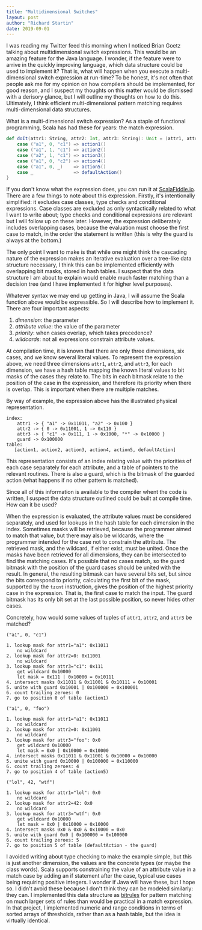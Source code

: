 ```yaml
---
title: "Multidimensional Switches"
layout: post
author: "Richard Startin"
date: 2019-09-01
---
```


I was reading my Twitter feed this morning when I noticed Brian Goetz talking about multidimensional switch expressions.
This would be an amazing feature for the Java language. I wonder, if the feature were to arrive in the quickly improving language, which data structure could be used to implement it?
That is, what will happen when you execute a multi-dimensional switch expression at run-time?
To be honest, it's not often that people ask me for my opinion on how compilers should be implemented, for good reason, and I suspect my thoughts on this matter would be dismissed with a derisory glance, but I will outline my thoughts on how to do this.
Ultimately, I think efficient multi-dimensional pattern matching requires multi-dimensional data structures.

What is a multi-dimensional switch expression? As a staple of functional programming, Scala has had these for years: the match expression.

```scala
def doIt(attr1: String, attr2: Int, attr3: String): Unit = (attr1, attr2, attr3) match {
    case ("a1", 0, "c1") => action1()
    case ("a1", 1, "c1") => action2()
    case ("a2", 1, "c1") => action3()
    case ("a1", 0, "c2") => action4()
    case ("a1", 0, _)    => action5()
    case _               => defaultAction()
}
```

If you don't know what the expression does, you can run it at [ScalaFiddle.io](https://scalafiddle.io/sf/kUArgNL/1).
There are a few things to note about this expression.
Firstly, it's intentionally simplified: it excludes case classes, type checks and conditional expressions.
Case classes are excluded as only syntactically related to what I want to write about; type checks and conditional expressions are relevant but I will follow up on these later. However, the expression deliberately includes overlapping cases, because the evaluation must choose the first case to match, in the order the statement is written (this is why the guard is always at the bottom.)

The only point I want to make is that while one might think the cascading nature of the expression makes an iterative evaluation over a tree-like data structure necessary, I think this can be implemented efficiently with overlapping bit masks, stored in hash tables.
I suspect that the data structure I am about to explain would enable much faster matching than a decision tree (and I have implemented it for higher level purposes).

Whatever syntax we may end up getting in Java, I will assume the Scala function above would be expressible. So I will describe how to implement it. There are four important aspects:

 1. _dimension_: the parameter
 2. _attribute value_: the value of the parameter
 3. _priority_: when cases overlap, which takes precedence?
 4. _wildcards_: not all expressions constrain attribute values.

 At compilation time, it is known that there are only three dimensions, six cases, and we know several literal values.
 To represent the expression above, we need three dimensions `attr1`, `attr2`, and `attr3`, for each dimension, we have a hash table mapping the known literal values to bit masks of the cases they relate to.
 The bits in each bitmask relate to the position of the case in the expression, and therefore its priority when there is overlap.
 This is important when there are multiple matches.

 By way of example, the expression above has the illustrated physical representation.

 ```
 index:
     attr1 -> { "a1" -> 0x11011, "a2" -> 0x100 }
     attr2 -> { 0 -> 0x11001, 1 -> 0x110 }
     attr3 -> { "c1" -> 0x111, 1 -> 0x1000, "*" -> 0x10000 }
     guard -> 0x100000
 table:
    [action1, action2, action3, action4, action5, defaultAction]

 ```

This representation consists of an index relating value with the priorities of each case separately for each attribute, and a table of pointers to the relevant routines.
There is also a guard, which is the bitmask of the guarded action (what happens if no other pattern is matched).

Since all of this information is available to the compiler whent the code is written, I suspect the data structure outlined could be built at compile time.
How can it be used?

When the expression is evaluated, the attribute values must be considered separately, and used for lookups in the hash table for each dimension in the index.
Sometimes masks will be retrieved, because the programmer aimed to match that value, but there may also be wildcards, where the programmer intended for the case not to constrain the attribute.
The retrieved mask, and the wildcard, if either exist, must be united.
Once the masks have been retrieved for all dimensions, they can be intersected to find the matching cases.
It's possible that no cases match, so the guard bitmask with the position of the guard cases should be united with the result.
In general, the resulting bitmask can have several bits set, but since the bits correspond to priority, calculating the first bit of the mask, supported by the `tzcnt` instruction, gives the position of the highest priority case in the expression.
That is, the first case to match the input.
The guard bitmask has its only bit set at the last possible position, so never hides other cases.

Concretely, how would some values of tuples of `attr1`, `attr2`, and `attr3` be matched?

```
("a1", 0, "c1")

1. lookup mask for attr1="a1": 0x11011
    no wildcard
2. lookup mask for attr2=0: 0x11001
    no wildcard
3. lookup mask for attr3="c1": 0x111
    get wildcard 0x10000
    let mask = 0x111 | 0x10000 = 0x10111
4. intersect masks 0x11011 & 0x11001 & 0x10111 = 0x10001
5. unite with guard 0x10001 | 0x100000 = 0x100001
6. count trailing zeroes: 0
7. go to position 0 of table (action1)

("a1", 0, "foo")

1. lookup mask for attr1="a1": 0x11011
    no wildcard
2. lookup mask for attr2=0: 0x11001
    no wildcard
3. lookup mask for attr3="foo": 0x0
    get wildcard 0x10000
    let mask = 0x0 | 0x10000 = 0x10000
4. intersect masks 0x11011 & 0x11001 & 0x10000 = 0x10000
5. unite with guard 0x10000 | 0x100000 = 0x110000
6. count trailing zeroes: 4
7. go to position 4 of table (action5)

("lol", 42, "wtf")

1. lookup mask for attr1="lol": 0x0
    no wildcard
2. lookup mask for attr2=42: 0x0
    no wildcard
3. lookup mask for attr3="wtf": 0x0
    get wildcard 0x10000
    let mask = 0x0 | 0x10000 = 0x10000
4. intersect masks 0x0 & 0x0 & 0x10000 = 0x0
5. unite with guard 0x0 | 0x100000 = 0x100000
6. count trailing zeroes: 5
7. go to position 5 of table (defaultAction - the guard)
```

I avoided writing about type checking to make the example simple, but this is just another dimension, the values are the concrete types (or maybe the class words).
Scala supports constraining the value of an attribute value in a match case by adding an if statement after the case, typical use cases being requiring positive integers.
I wonder if Java will have these, but I hope so. I didn't avoid these because I don't think they can be modeled similarly: they can.
I implemented this data structure as [bitrules](https://github.com/richardstartin/bitrules) for pattern matching on much larger sets of rules than would be practical in a match expression.
In that project, I implemented numeric and range conditions in terms of sorted arrays of thresholds, rather than as a hash table, but the idea is virtually identical.
